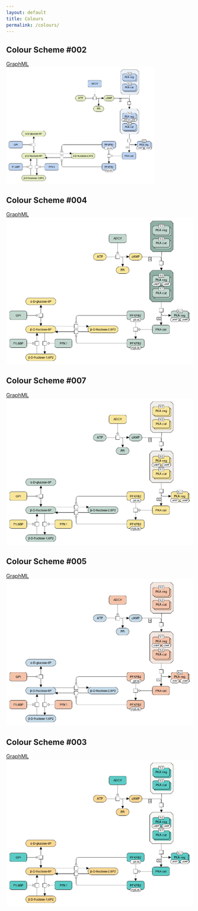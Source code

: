 ```yaml
---
layout: default
title: Colours
permalink: /colours/
---
```


## Colour Scheme #002

<a href="/images/colours/CS002.graphml">GraphML</a>  
<img src="/images/colours/CS002.png" width="400"/>  

## Colour Scheme #004

<a href="/images/colours/CS004.graphml">GraphML</a>  
<img src="/images/colours/CS004.png" width="600"/>  

## Colour Scheme #007

<a href="/images/colours/CS007.graphml">GraphML</a>  
<img src="/images/colours/CS007.png" width="600"/>  

## Colour Scheme #005

<a href="/images/colours/CS005.graphml">GraphML</a>  
<img src="/images/colours/CS005.png" width="600"/>  

## Colour Scheme #003

<a href="/images/colours/CS003.graphml">GraphML</a>  
<img src="/images/colours/CS003.png" width="600"/>  


